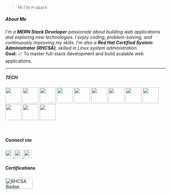 

> Hi i'm  `Prabath`


#####  About Me

_I'm a **MERN Stack Developer** passionate about building web applications and exploring new technologies. I enjoy coding, problem-solving, and continuously improving my skills. I’m also a ***Red Hat Certified System Administrator (RHCSA)***, skilled in Linux system administration._  
**Goal:** 📈 To master full-stack development and build scalable web applications.

<hr>

##### TECH

<img width="50" height="50" src="https://cdn-icons-png.flaticon.com/128/5968/5968292.png" />  <img width="50" height="50" src="https://cdn-icons-png.flaticon.com/128/1126/1126012.png" />  <img width="50" height="50" src="https://w7.pngwing.com/pngs/429/921/png-transparent-mongodb-plain-wordmark-logo-icon.png" />  <img width="50" height="50" src="https://img.icons8.com/color/512/express-js.png" />  <img width="50" height="50" src="https://cdn-icons-png.flaticon.com/128/5968/5968322.png" />  <img width="50" height="50" src="https://img.icons8.com/color/512/ejs.png" />  <img width="50" height="50" src="https://cdn-icons-png.flaticon.com/128/1051/1051277.png" />  <img width="50" height="50" src="https://cdn-icons-png.flaticon.com/128/732/732190.png" />  <img width="50" height="50" src="https://cdn-icons-png.flaticon.com/128/15484/15484297.png" />  <img width="50" height="50" src="https://cdn-icons-png.flaticon.com/128/5968/5968672.png" />  <img width="50" height="50" src="https://encrypted-tbn0.gstatic.com/images?q=tbn:ANd9GcTeKPw4CK4jcH7udsFHZdiB3iIOuI3fUCsxUZosXy4Y1yd25NA-dzCBPrSDIhg1BwObl3w&usqp=CAU" />  <img width="50" height="50" src="https://cdn-icons-png.flaticon.com/128/6124/6124995.png" />

 <br>

##### Connect via

<a href="https://www.linkedin.com/in/prabath77/"><img width="25" height="25" src="https://cdn-icons-png.flaticon.com/128/2504/2504923.png"/>
</a>  <a href="https://craftedbyprabath.vercel.app/"><img width="25" height="25" src="https://cdn-icons-png.flaticon.com/128/15831/15831831.png"/>
</a>  <a href="https://www.instagram.com/sethuramxn/"><img width="25" height="25" src="https://cdn-icons-png.flaticon.com/128/15713/15713420.png"/></a>


##### Certifications

<a href="https://www.credly.com/badges/878e3501-7a75-42d4-9c69-cf0ad3222013/linked_in_profile" target="_blank"><img src="https://encrypted-tbn0.gstatic.com/images?q=tbn:ANd9GcRMJWYD38ldjVgeTVb6QBQeTWuE5i-cWCP-Lg&s" width="85" height="35" alt="RHCSA Badge" /></a>






